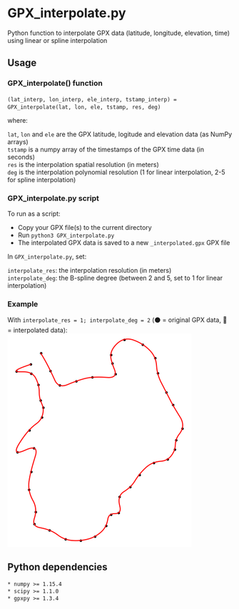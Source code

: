 # GPX_interpolate.py

Python function to interpolate GPX data (latitude, longitude, elevation, time) using linear or spline interpolation

## Usage

### GPX_interpolate() function

`(lat_interp, lon_interp, ele_interp, tstamp_interp) = GPX_interpolate(lat, lon, ele, tstamp, res, deg)`

where:

`lat`, `lon` and `ele` are the GPX latitude, logitude and elevation data (as NumPy arrays)  
`tstamp` is a numpy array of the timestamps of the GPX time data (in seconds)  
`res` is the interpolation spatial resolution (in meters)  
`deg` is the interpolation polynomial resolution (1 for linear interpolation, 2-5 for spline interpolation)

### GPX_interpolate.py script

To run as a script:

* Copy your GPX file(s) to the current directory
* Run `python3 GPX_interpolate.py`
* The interpolated GPX data is saved to a new `_interpolated.gpx` GPX file

In `GPX_interpolate.py`, set:

`interpolate_res`: the interpolation resolution (in meters)  
`interpolate_deg`: the B-spline degree (between 2 and 5, set to 1 for linear interpolation)

### Example
With `interpolate_res = 1; interpolate_deg = 2` (:black_circle: = original GPX data, :red_circle: = interpolated data):  
![plot.png](plot.png)

## Python dependencies

```
* numpy >= 1.15.4
* scipy >= 1.1.0
* gpxpy >= 1.3.4
```
